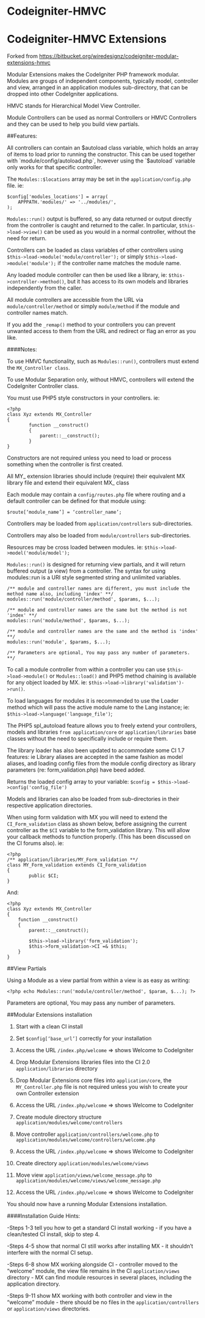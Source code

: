 # Codeigniter-HMVC
 Codeigniter-HMVC Extensions
================

Forked from https://bitbucket.org/wiredesignz/codeigniter-modular-extensions-hmvc

Modular Extensions makes the CodeIgniter PHP framework modular. Modules are groups of independent components, typically model, controller and view, arranged in an application modules sub-directory, that can be dropped into other CodeIgniter applications.

HMVC stands for Hierarchical Model View Controller.

Module Controllers can be used as normal Controllers or HMVC Controllers and they can be used to help you build view partials.

##Features:

All controllers can contain an $autoload class variable, which holds an array of items to load prior to running the constructor. This can be used together with `module/config/autoload.php`, however using the `$autoload` variable only works for that specific controller.

The `Modules::$locations` array may be set in the `application/config.php` file. ie:

	$config['modules_locations'] = array(
		APPPATH.'modules/' => '../modules/',
	);

`Modules::run()` output is buffered, so any data returned or output directly from the controller is caught and returned to the caller. In particular, `$this->load->view()` can be used as you would in a normal controller, without the need for return.

Controllers can be loaded as class variables of other controllers using `$this->load->module('module/controller');` or simply `$this->load->module('module');` if the controller name matches the module name.

Any loaded module controller can then be used like a library, ie: `$this->controller->method()`, but it has access to its own models and libraries independently from the caller.

All module controllers are accessible from the URL via `module/controller/method` or simply `module/method` if the module and controller names match.

If you add the `_remap()` method to your controllers you can prevent unwanted access to them from the URL and redirect or flag an error as you like.

####Notes:

To use HMVC functionality, such as `Modules::run()`, controllers must extend the `MX_Controller class`.

To use Modular Separation only, without HMVC, controllers will extend the CodeIgniter Controller class.

You must use PHP5 style constructors in your controllers. ie:

	<?php
	class Xyz extends MX_Controller 
	{
    		function __construct()
    		{
        		parent::__construct();
    		}
	}

Constructors are not required unless you need to load or process something when the controller is first created.

All MY_ extension libraries should include (require) their equivalent MX library file and extend their equivalent MX_ class

Each module may contain a `config/routes.php` file where routing and a default controller can be defined for that module using:

	$route[‘module_name’] = ‘controller_name’;

Controllers may be loaded from `application/controllers` sub-directories.

Controllers may also be loaded from `module/controllers` sub-directories.

Resources may be cross loaded between modules. ie: `$this->load->model('module/model');`

`Modules::run()` is designed for returning view partials, and it will return buffered output (a view) from a controller. The syntax for using modules::run is a URI style segmented string and unlimited variables.

	/** module and controller names are different, you must include the method name also, including 'index' **/
	modules::run('module/controller/method', $params, $...);

	/** module and controller names are the same but the method is not 'index' **/
	modules::run('module/method', $params, $...);

	/** module and controller names are the same and the method is 'index' **/
	modules::run('module', $params, $...);

	/** Parameters are optional, You may pass any number of parameters. **/

To call a module controller from within a controller you can use `$this->load->module()` or `Modules::load()` and PHP5 method chaining is available for any object loaded by MX. ie: `$this->load->library('validation')->run()`.

To load languages for modules it is recommended to use the Loader method which will pass the active module name to the Lang instance; ie: `$this->load->language('language_file')`;

The PHP5 spl_autoload feature allows you to freely extend your controllers, models and libraries `from application/core` or `application/libraries` base classes without the need to specifically include or require them.

The library loader has also been updated to accommodate some CI 1.7 features: ie Library aliases are accepted in the same fashion as model aliases, and loading config files from the module config directory as library parameters (re: form_validation.php) have beed added.

Returns the loaded config array to your variable: `$config = $this->load->config('config_file')`

Models and libraries can also be loaded from sub-directories in their respective application directories.

When using form validation with MX you will need to extend the `CI_Form_validation` class as shown below, before assigning the current controller as the `$CI` variable to the form_validation library. This will allow your callback methods to function properly. (This has been discussed on the CI forums also). ie:

	<?php
	/** application/libraries/MY_Form_validation **/ 
	class MY_Form_validation extends CI_Form_validation 
	{
    		public $CI;
	}

And:

	<?php
	class Xyz extends MX_Controller 
	{
		function __construct()
		{
			parent::__construct();
        
			$this->load->library('form_validation');
			$this->form_validation->CI =& $this;
		}
	}

##View Partials

Using a Module as a view partial from within a view is as easy as writing:

	<?php echo Modules::run('module/controller/method', $param, $...); ?> 

Parameters are optional, You may pass any number of parameters.

##Modular Extensions installation

1) Start with a clean CI install

2) Set `$config[‘base_url’]` correctly for your installation

3) Access the URL `/index.php/welcome` => shows Welcome to CodeIgniter

4) Drop Modular Extensions libraries files into the CI 2.0 `application/libraries` directory

5) Drop Modular Extensions core files into `application/core`, the `MY_Controller.php` file is not required unless you wish to create your own Controller extension

6) Access the URL `/index.php/welcome` => shows Welcome to CodeIgniter

7) Create module directory structure `application/modules/welcome/controllers`

8) Move controller `application/controllers/welcome.php` to `application/modules/welcome/controllers/welcome.php`

9) Access the URL `/index.php/welcome` => shows Welcome to CodeIgniter

10) Create directory `application/modules/welcome/views`

11) Move view `application/views/welcome_message.php` to `application/modules/welcome/views/welcome_message.php`

12) Access the URL `/index.php/welcome` => shows Welcome to CodeIgniter

You should now have a running Modular Extensions installation.

####Installation Guide Hints:

-Steps 1-3 tell you how to get a standard CI install working - if you have a clean/tested CI install, skip to step 4.

-Steps 4-5 show that normal CI still works after installing MX - it shouldn’t interfere with the normal CI setup.

-Steps 6-8 show MX working alongside CI - controller moved to the “welcome” module, the view file remains in the CI `application/views` directory - MX can find module resources in several places, including the application directory.

-Steps 9-11 show MX working with both controller and view in the “welcome” module - there should be no files in the `application/controllers` or `application/views` directories.
